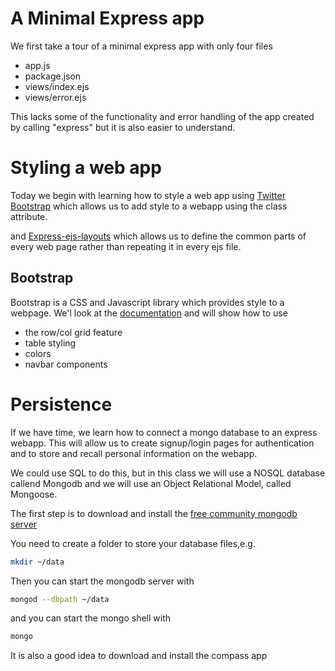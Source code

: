 # A Minimal Express app
We first take a tour of a minimal express app with only four files
* app.js
* package.json
* views/index.ejs
* views/error.ejs

This lacks some of the functionality and error handling of the app
created by calling "express" but it is also easier to understand.


# Styling a web app
Today we begin with learning how to style a web app using 
[Twitter Bootstrap](https://getbootstrap.com/)
which allows us to add style to a webapp using the class attribute.

and
[Express-ejs-layouts](https://www.npmjs.com/package/express-ejs-layouts)
which allows us to define the common parts of every web page rather than
repeating it in every ejs file.

## Bootstrap
Bootstrap is a CSS and Javascript library which provides style to a webpage.
We'l look at the [documentation]([https://getbootstrap.com/docs/5.3](https://getbootstrap.com/docs/5.3/getting-started/introduction/))
and will show how to use
* the row/col grid feature
* table styling
* colors
* navbar components



# Persistence
If we have time, we learn how to connect a mongo database to an express webapp. 
This will allow us to create signup/login pages for authentication
and to store and recall personal information on the webapp.

We could use SQL to do this, but in this class we will use a NOSQL database callend Mongodb
and we will use an Object Relational Model, called Mongoose.

The first step is to download and install the
[free community mongodb server](https://www.mongodb.com/try/download/community)

You need to create a folder to store your database files,e.g.
``` bash
mkdir ~/data
```
Then you can start the mongodb server with
``` bash
mongod --dbpath ~/data
```
and you can start the mongo shell with
``` bash
mongo
```
It is also a good idea to download and install the compass app
